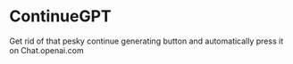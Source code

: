 # ContinueGPT
Get rid of that pesky continue generating button and automatically press it on Chat.openai.com
